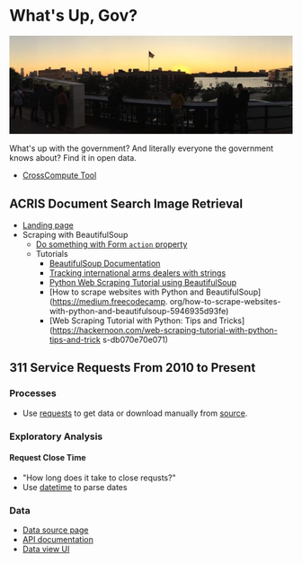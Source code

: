 # What's Up, Gov?
![Stars and stripes](https://github.com/elainechan/supgov/blob/master/flag.jpg)

What's up with the government? And literally everyone the government knows about? Find it in open data.
- [CrossCompute Tool](https://crosscompute.com/n/7T3J2oAuBVNNVrUsIszQqI4jQiGJFZ4X)
## ACRIS Document Search Image Retrieval
- [Landing page](http://www1.nyc.gov/site/finance/taxes/acris.page)
- Scraping with BeautifulSoup
	- [Do something with Form `action` property](https://www.w3schools.com/jsref/prop_form_action.asp)
	- Tutorials
		- [BeautifulSoup Documentation](https://www.crummy.com/software/BeautifulSoup/bs4/doc/)
		- [Tracking international arms dealers with strings]()
		- [Python Web Scraping Tutorial using BeautifulSoup](https://www.dataquest.io/blog/web-scraping-tutorial-python/)
		- [How to scrape websites with Python and BeautifulSoup](https://medium.freecodecamp.	org/how-to-scrape-websites-with-python-and-beautifulsoup-5946935d93fe)
		- [Web Scraping Tutorial with Python: Tips and Tricks](https://hackernoon.com/web-scraping-tutorial-with-python-tips-and-trick	s-db070e70e071)
## 311 Service Requests From 2010 to Present
### Processes
- Use [requests](http://docs.python-requests.org/en/master/) to get data or download manually from [source](https://data.cityofnewyork.us/Social-Services/311-Service-Requests-from-2010-to-Present/erm2-nwe9).
### Exploratory Analysis
#### Request Close Time
- "How long does it take to close requsts?"
- Use [datetime](https://docs.python.org/3/library/datetime.html) to parse dates
### Data
- [Data source page](https://data.cityofnewyork.us/Social-Services/311-Service-Requests-from-2010-to-Present/erm2-nwe9)
- [API documentation](https://dev.socrata.com/foundry/data.cityofnewyork.us/fhrw-4uyv)
- [Data view UI](https://data.cityofnewyork.us/Social-Services/311-Service-Requests-from-2010-to-Present/erm2-nwe9/data)